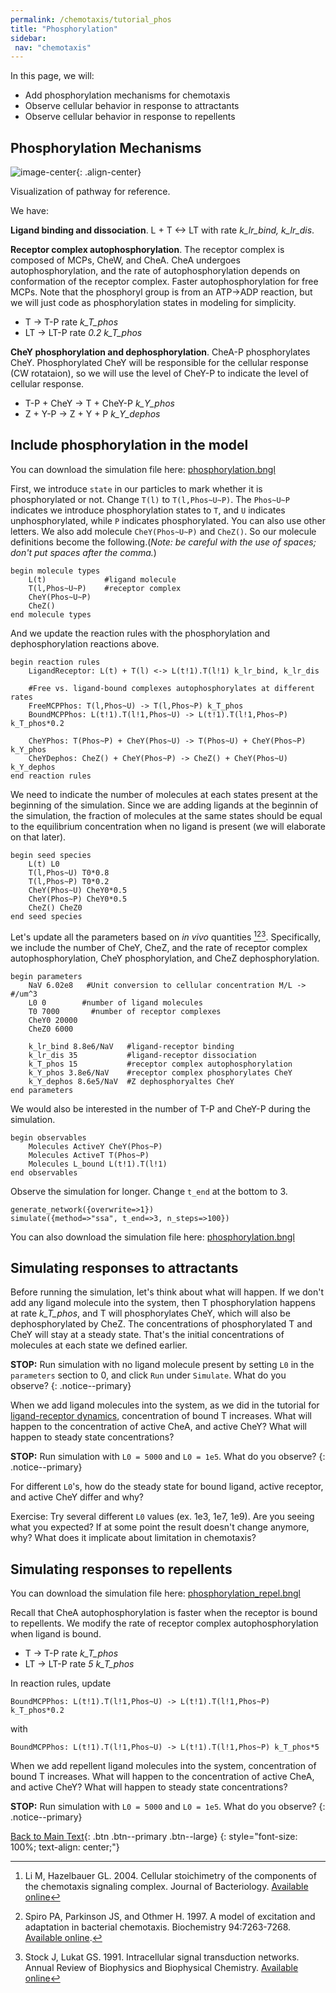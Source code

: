```yaml
---
permalink: /chemotaxis/tutorial_phos
title: "Phosphorylation"
sidebar: 
 nav: "chemotaxis"
---
```


In this page, we will:
 - Add phosphorylation mechanisms for chemotaxis
 - Observe cellular behavior in response to attractants
 - Observe cellular behavior in response to repellents

## Phosphorylation Mechanisms

![image-center](../assets/images/chemotaxisphosnew.png){: .align-center}
<figcaption>Visualization of pathway for reference.</figcaption>

We have:

**Ligand binding and dissociation**. L + T <-> LT with rate *k_lr_bind, k_lr_dis*.

**Receptor complex autophosphorylation**. The receptor complex is composed of MCPs, CheW, and CheA. CheA undergoes autophosphorylation, and the rate of autophosphorylation depends on conformation of the receptor complex. Faster autophosphorylation for free MCPs. Note that the phosphoryl group is from an ATP->ADP reaction, but we will just code as phosphorylation states in modeling for simplicity. 
 - T -> T-P    rate *k_T_phos*
 - LT -> LT-P  rate *0.2 k_T_phos*

**CheY phosphorylation and dephosphorylation**. CheA-P phosphorylates CheY. Phosphorylated CheY will be responsible for the cellular response (CW rotataion), so we will use the level of CheY-P to indicate the level of cellular response. 
 - T-P + CheY -> T + CheY-P  *k_Y_phos*
 - Z + Y-P -> Z + Y + P *k_Y_dephos*

## Include phosphorylation in the model

You can download the simulation file here: 
<a href="https://purpleavatar.github.io/multiscale_biological_modeling/downloads/downloadable/phosphorylation.bngl" download="phosphorylation.bngl">phosphorylation.bngl</a>

First, we introduce `state` in our particles to mark whether it is phosphorylated or not. Change `T(l)` to `T(l,Phos~U~P)`. The `Phos~U~P` indicates we introduce phosphorylation states to `T`, and `U` indicates unphosphorylated, while `P` indicates phosphorylated. You can also use other letters. We also add molecule `CheY(Phos~U~P)` and `CheZ()`. So our molecule definitions become the following.(*Note: be careful with the use of spaces; don't put spaces after the comma.*)

	begin molecule types
		L(t)             #ligand molecule
		T(l,Phos~U~P)    #receptor complex
		CheY(Phos~U~P)
		CheZ()
	end molecule types

And we update the reaction rules with the phosphorylation and dephosphorylation reactions above.

	begin reaction rules
		LigandReceptor: L(t) + T(l) <-> L(t!1).T(l!1) k_lr_bind, k_lr_dis
		
		#Free vs. ligand-bound complexes autophosphorylates at different rates
		FreeMCPPhos: T(l,Phos~U) -> T(l,Phos~P) k_T_phos
		BoundMCPPhos: L(t!1).T(l!1,Phos~U) -> L(t!1).T(l!1,Phos~P) k_T_phos*0.2
		
		CheYPhos: T(Phos~P) + CheY(Phos~U) -> T(Phos~U) + CheY(Phos~P) k_Y_phos
		CheYDephos: CheZ() + CheY(Phos~P) -> CheZ() + CheY(Phos~U) k_Y_dephos
	end reaction rules

We need to indicate the number of molecules at each states present at the beginning of the simulation. Since we are adding ligands at the beginnin of the simulation, the fraction of molecules at the same states should be equal to the equilibrium concentration when no ligand is present (we will elaborate on that later).

	begin seed species
		L(t) L0
		T(l,Phos~U) T0*0.8
		T(l,Phos~P) T0*0.2
		CheY(Phos~U) CheY0*0.5
		CheY(Phos~P) CheY0*0.5
		CheZ() CheZ0
	end seed species

Let's update all the parameters based on *in vivo* quantities [^Li2004][^Spiro1997][^Stock1991]. Specifically, we include the number of CheY, CheZ, and the rate of receptor complex autophosphorylation, CheY phosphorylation, and CheZ dephosphorylation.

	begin parameters
		NaV 6.02e8   #Unit conversion to cellular concentration M/L -> #/um^3
		L0 0        #number of ligand molecules
		T0 7000       #number of receptor complexes
		CheY0 20000
		CheZ0 6000
		
		k_lr_bind 8.8e6/NaV   #ligand-receptor binding
		k_lr_dis 35           #ligand-receptor dissociation
		k_T_phos 15           #receptor complex autophosphorylation
		k_Y_phos 3.8e6/NaV    #receptor complex phosphorylates CheY
		k_Y_dephos 8.6e5/NaV  #Z dephosphoryaltes CheY
	end parameters

We would also be interested in the number of T-P and CheY-P during the simulation.

	begin observables
		Molecules ActiveY CheY(Phos~P)
		Molecules ActiveT T(Phos~P)
		Molecules L_bound L(t!1).T(l!1)
	end observables

Observe the simulation for longer. Change `t_end` at the bottom to 3. 

	generate_network({overwrite=>1})
	simulate({method=>"ssa", t_end=>3, n_steps=>100})

You can also download the simulation file here: 
<a href="https://purpleavatar.github.io/multiscale_biological_modeling/downloads/downloadable/phosphorylation.bngl" download="phosphorylation.bngl">phosphorylation.bngl</a>

## Simulating responses to attractants

Before running the simulation, let's think about what will happen. If we don't add any ligand molecule into the system, then T phosphorylation happens at rate *k_T_phos*, and T will phosphorylates CheY, which will also be dephosphorylated by CheZ. The concentrations of phosphorylated T and CheY will stay at a steady state. That's the initial concentrations of molecules at each state we defined earlier. 

**STOP:** Run simulation with no ligand molecule present by setting `L0` in the `parameters` section to 0, and click `Run` under `Simulate`. What do you observe?
{: .notice--primary}

When we add ligand molecules into the system, as we did in the tutorial for [ligand-receptor dynamics](tutorial_lr), concentration of bound T increases. What will happen to the concentration of active CheA, and active CheY? What will happen to steady state concentrations?

**STOP:** Run simulation with `L0 = 5000` and `L0 = 1e5`. What do you observe?
{: .notice--primary}

For different `L0`'s, how do the steady state for bound ligand, active receptor, and active CheY differ and why?

Exercise: Try several different `L0` values (ex. 1e3, 1e7, 1e9). Are you seeing what you expected? If at some point the result doesn't change anymore, why? What does it implicate about limitation in chemotaxis?

## Simulating responses to repellents

You can download the simulation file here: 
<a href="https://purpleavatar.github.io/multiscale_biological_modeling/downloads/downloadable/phosphorylation.bngl" download="phosphorylation_repel.bngl">phosphorylation_repel.bngl</a>

Recall that CheA autophosphorylation is faster when the receptor is bound to repellents. We modify the rate of receptor complex autophosphorylation when ligand is bound.
 - T -> T-P    rate *k_T_phos*
 - LT -> LT-P  rate *5 k_T_phos*

In reaction rules, update

	BoundMCPPhos: L(t!1).T(l!1,Phos~U) -> L(t!1).T(l!1,Phos~P) k_T_phos*0.2

with 

	BoundMCPPhos: L(t!1).T(l!1,Phos~U) -> L(t!1).T(l!1,Phos~P) k_T_phos*5

When we add repellent ligand molecules into the system, concentration of bound T increases. What will happen to the concentration of active CheA, and active CheY? What will happen to steady state concentrations?

**STOP:** Run simulation with `L0 = 5000` and `L0 = 1e5`. What do you observe?
{: .notice--primary}


[^Bertoli2013]: Bertoli C, Skotheim JM, de Bruin RAM. 2013. Control of cell cycle transcription during G1 and S phase. Nature Reviews Molecular Cell Biology 14:518-528. [Available online](https://www.nature.com/articles/nrm3629).

[^Li2004]: Li M, Hazelbauer GL. 2004. Cellular stoichimetry of the components of the chemotaxis signaling complex. Journal of Bacteriology. [Available online](https://jb.asm.org/content/186/12/3687)

[^Stock1991]: Stock J, Lukat GS. 1991. Intracellular signal transduction networks. Annual Review of Biophysics and Biophysical Chemistry. [Available online](https://www.annualreviews.org/doi/abs/10.1146/annurev.bb.20.060191.000545)

[^Spiro1997]: Spiro PA, Parkinson JS, and Othmer H. 1997. A model of excitation and adaptation in bacterial chemotaxis. Biochemistry 94:7263-7268. [Available online](https://www.pnas.org/content/94/14/7263).


[Back to Main Text](home_biochem){: .btn .btn--primary .btn--large}
{: style="font-size: 100%; text-align: center;"}



